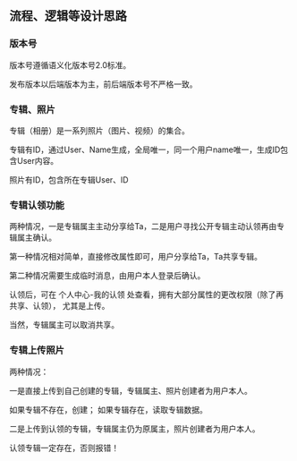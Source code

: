 ## 流程、逻辑等设计思路

### 版本号

版本号遵循语义化版本号2.0标准。

发布版本以后端版本为主，前后端版本号不严格一致。

### 专辑、照片

专辑（相册）是一系列照片（图片、视频）的集合。

专辑有ID，通过User、Name生成，全局唯一，同一个用户name唯一，生成ID包含User内容。

照片有ID，包含所在专辑User、ID

### 专辑认领功能

两种情况，一是专辑属主主动分享给Ta，二是用户寻找公开专辑主动认领再由专辑属主确认。

第一种情况相对简单，直接修改属性即可，用户分享给Ta，Ta共享专辑。

第二种情况需要生成临时消息，由用户本人登录后确认。

认领后，可在 个人中心-我的认领 处查看，拥有大部分属性的更改权限（除了再共享、认领），
尤其是上传。

当然，专辑属主可以取消共享。

### 专辑上传照片

两种情况：

一是直接上传到自己创建的专辑，专辑属主、照片创建者为用户本人。

  如果专辑不存在，创建；
  如果专辑存在，读取专辑数据。

二是上传到认领的专辑，专辑属主仍为原属主，照片创建者为用户本人。

  认领专辑一定存在，否则报错！
